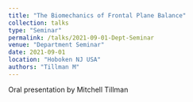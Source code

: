 ```yaml
---
title: "The Biomechanics of Frontal Plane Balance"
collection: talks
type: "Seminar"
permalink: /talks/2021-09-01-Dept-Seminar
venue: "Department Seminar"
date: 2021-09-01
location: "Hoboken NJ USA"
authors: "Tillman M"
---
```


Oral presentation by Mitchell Tillman
